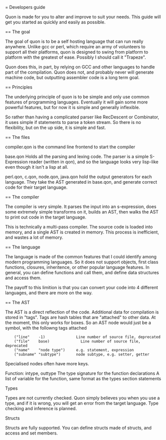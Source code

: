 = Developers guide

Quon is made for you to alter and improve to suit your needs.  This guide will get you started as quickly and easily as possible.

== The goal

The goal of quon is to be a self hosting language that can run really anywhere.  Unlike gcc or perl, which require an army of volunteers to support all their platforms, quon is designed to swing from platform to platform with the greatest of ease.  Possibly I should call it "Trapeze".

Quon does this, in part, by relying on GCC and other languages to handle part of the compilation.  Quon does not, and probably never will generate machine code, but outputting assembler code is a long term goal.

== Principles

The underlying principle of quon is to be simple and only use common features of programming languages.  Eventually it will gain some more powerful features, but for now it is simple and generally inflexible.

So rather than having a complicated parser like RecDescent or Combinator, it uses simple if statements to parse a token stream.  So there is no flexibility, but on the up side, it is simple and fast.

== The files

compiler.qon is the command line frontend to start the compiler

base.qon Holds all the parsing and lexing code.  The parser is a simple S-Expression reader (written in qon), and so the language looks very lisp-like even though it isn't a lisp at all.

perl.qon, c.qon, node.qon, java.qon hold the output generators for each language.  They take the AST generated in base.qon, and generate correct code for their target language.

== The compiler

The compiler is very simple.  It parses the input into an s-expression, does some extremely simple transforms on it, builds an AST, then walks the AST to print out code in the target language.

This is technically a multi-pass compiler.  The source code is loaded into memory, and a single AST is created in memory.  This process is inefficient, and wastes a lot of memory.

== The language

The language is made of the common features that I could identify among modern programming languages.  So it does not support objects, first class functions, closures, inheritence, or other popular language features.  In general, you can define functions and call them, and define data structures and access them.

The payoff to this limition is that you can convert your code into 4 different languages, and there are more on the way.

== The AST

The AST is a direct reflection of the code.  Additional data for compilation is stored in "tags".  Tags are hash tables that are "attached" to other data.  At the moment, this only works for boxes.  So an AST node would just be a symbol, with the followng tags attached

        ("line"    -1)              Line number of source file, deprecated
        ("file"    base)              Line number of source file, deprecated
        ("name"    "node type")     e.g. statement, expression
        ("subname" "subtype")       node subtype, e.g. setter, getter


Specialised nodes often have more keys.  

Function:
    intype, outtype     The type signature for the function
    declarations        A list of variable for the function, same format as the types section
    statements


Types

Types are not currently checked.  Quon simply believes you when you use a type, and if it is wrong, you will get an error from the target language.  Type checking and inference is planned.

Structs

Structs are fully supported.  You can define structs made of structs, and access and set members.
    



